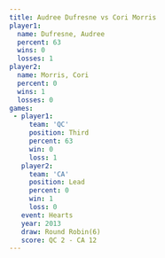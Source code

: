 ```yaml
---
title: Audree Dufresne vs Cori Morris
player1:                
  name: Dufresne, Audree
  percent: 63           
  wins: 0               
  losses: 1             
player2:                
  name: Morris, Cori    
  percent: 0            
  wins: 1               
  losses: 0             
games:
 - player1:         
     team: 'QC'     
     position: Third
     percent: 63    
     win: 0         
     loss: 1        
   player2:        
     team: 'CA'    
     position: Lead
     percent: 0    
     win: 1        
     loss: 0       
   event: Hearts       
   year: 2013          
   draw: Round Robin(6)
   score: QC 2 - CA 12 
---
```

